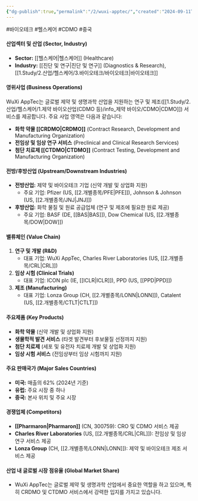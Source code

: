```yaml
---
{"dg-publish":true,"permalink":"/2/wuxi-apptec/","created":"2024-09-11T10:53:20.961+09:00","updated":"2025-07-29T21:37:05.408+09:00"}
---
```


#바이오테크 #헬스케어 #CDMO #중국 

#### 산업섹터 및 산업 (Sector, Industry)

- **Sector:** [[헬스케어\|헬스케어]] (Healthcare)
- **Industry:** [[진단 및 연구\|진단 및 연구]] (Diagnostics & Research), [[1.Study/2.산업/헬스케어/3.바이오테크/바이오테크\|바이오테크]]

#### 영위사업 (Business Operations)

WuXi AppTec는 글로벌 제약 및 생명과학 산업을 지원하는 연구 및 제조([[1.Study/2.산업/헬스케어/1.제약 바이오산업(CDMO 등)/info_제약 바이오/CDMO\|CDMO]]) 서비스를 제공합니다. 주요 사업 영역은 다음과 같습니다:

- **화학 약물 [[CRDMO\|CRDMO]]** (Contract Research, Development and Manufacturing Organization)
- **전임상 및 임상 연구 서비스** (Preclinical and Clinical Research Services)
- **첨단 치료제 [[CTDMO\|CTDMO]]** (Contract Testing, Development and Manufacturing Organization)

#### 전방/후방산업 (Upstream/Downstream Industries)

- **전방산업:** 제약 및 바이오테크 기업 (신약 개발 및 상업화 지원)
    - 주요 기업: Pfizer (US, [[2.개별종목/PFE\|PFE]]), Johnson & Johnson (US, [[2.개별종목/JNJ\|JNJ]])
- **후방산업:** 화학 물질 및 원료 공급업체 (연구 및 제조에 필요한 원료 제공)
    - 주요 기업: BASF (DE, [[BAS\|BAS]]), Dow Chemical (US, [[2.개별종목/DOW\|DOW]])

#### 밸류체인 (Value Chain)

1. **연구 및 개발 (R&D)**
    - 대표 기업: WuXi AppTec, Charles River Laboratories (US, [[2.개별종목/CRL\|CRL]])
2. **임상 시험 (Clinical Trials)**
    - 대표 기업: ICON plc (IE, [[ICLR\|ICLR]]), PPD (US, [[PPD\|PPD]])
3. **제조 (Manufacturing)**
    - 대표 기업: Lonza Group (CH, [[2.개별종목/LONN\|LONN]]), Catalent (US, [[2.개별종목/CTLT\|CTLT]])

#### 주요제품 (Key Products)

- **화학 약물** (신약 개발 및 상업화 지원)
- **생물학적 발견 서비스** (타겟 발견부터 후보물질 선정까지 지원)
- **첨단 치료제** (세포 및 유전자 치료제 개발 및 상업화 지원)
- **임상 시험 서비스** (전임상부터 임상 시험까지 지원)

#### 주요 판매국가 (Major Sales Countries)

- **미국:** 매출의 62% (2024년 기준)
- **유럽:** 주요 시장 중 하나
- **중국:** 본사 위치 및 주요 시장

#### 경쟁업체 (Competitors)

- **[[Pharmaron\|Pharmaron]]** (CN, 300759): CRO 및 CDMO 서비스 제공
- **Charles River Laboratories** (US, [[2.개별종목/CRL\|CRL]]): 전임상 및 임상 연구 서비스 제공
- **Lonza Group** (CH, [[2.개별종목/LONN\|LONN]]): 제약 및 바이오테크 제조 서비스 제공

#### 산업 내 글로벌 시장 점유율 (Global Market Share)

- WuXi AppTec는 글로벌 제약 및 생명과학 산업에서 중요한 역할을 하고 있으며, 특히 CRDMO 및 CTDMO 서비스에서 강력한 입지를 가지고 있습니다.
